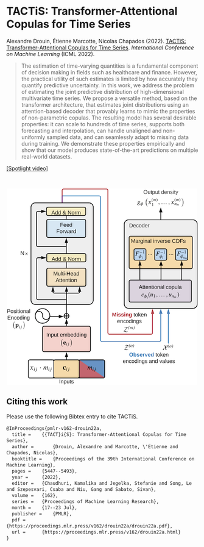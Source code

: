 # TACTiS: Transformer-Attentional Copulas for Time Series

Alexandre Drouin, Étienne Marcotte, Nicolas Chapados (2022). [TACTiS: Transformer-Attentional Copulas for Time Series](https://proceedings.mlr.press/v162/drouin22a.html). *International Conference on Machine Learning* (ICML 2022).

> The estimation of time-varying quantities is a fundamental component of decision making in fields such as healthcare and finance. However, the practical utility of such estimates is limited by how accurately they quantify predictive uncertainty. In this work, we address the problem of estimating the joint predictive distribution of high-dimensional multivariate time series. We propose a versatile method, based on the transformer architecture, that estimates joint distributions using an attention-based decoder that provably learns to mimic the properties of non-parametric copulas. The resulting model has several desirable properties: it can scale to hundreds of time series, supports both forecasting and interpolation, can handle unaligned and non-uniformly sampled data, and can seamlessly adapt to missing data during training. We demonstrate these properties empirically and show that our model produces state-of-the-art predictions on multiple real-world datasets.

[[Spotlight video]](https://icml.cc/virtual/2022/spotlight/16594)

<br />
<p align="center">
  <img width="500" src="cover.png">
</p>


## Citing this work

Please use the following Bibtex entry to cite TACTiS.

```
@InProceedings{pmlr-v162-drouin22a,
  title = 	 {{TACT}i{S}: Transformer-Attentional Copulas for Time Series},
  author =       {Drouin, Alexandre and Marcotte, \'Etienne and Chapados, Nicolas},
  booktitle = 	 {Proceedings of the 39th International Conference on Machine Learning},
  pages = 	 {5447--5493},
  year = 	 {2022},
  editor = 	 {Chaudhuri, Kamalika and Jegelka, Stefanie and Song, Le and Szepesvari, Csaba and Niu, Gang and Sabato, Sivan},
  volume = 	 {162},
  series = 	 {Proceedings of Machine Learning Research},
  month = 	 {17--23 Jul},
  publisher =    {PMLR},
  pdf = 	 {https://proceedings.mlr.press/v162/drouin22a/drouin22a.pdf},
  url = 	 {https://proceedings.mlr.press/v162/drouin22a.html}
}
```
